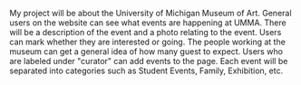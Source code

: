 My project will be about the University of Michigan Museum of Art. General users on the website can see what events are happening at UMMA. There will be a description of the event and a photo relating to the event. Users can mark whether they are interested or going. The people working at the museum can get a general idea of how many guest to expect. Users who are labeled under "curator" can add events to the page. 
Each event will be separated into categories such as Student Events, Family, Exhibition, etc. 
